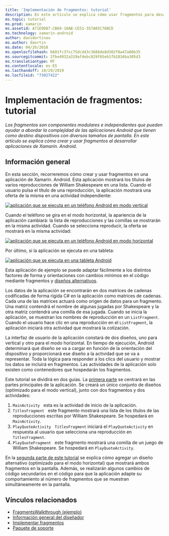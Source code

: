 ```yaml
---
title: 'Implementación de fragmentos: tutorial'
description: En este artículo se explica cómo usar fragmentos para desarrollar aplicaciones de Xamarin. Android.
ms.topic: tutorial
ms.prod: xamarin
ms.assetid: A71E9D87-CB69-10AB-CE51-357A05C76BCD
ms.technology: xamarin-android
author: davidortinau
ms.author: daortin
ms.date: 04/26/2018
ms.openlocfilehash: b601fc37cc75dcd43c3688de8d302f0a47a06b35
ms.sourcegitcommit: 2fbe4932a319af4ebc829f65eb1fb1816ba305d3
ms.translationtype: MT
ms.contentlocale: es-ES
ms.lasthandoff: 10/29/2019
ms.locfileid: "73027422"
---
```

# <a name="implementing-fragments---walkthrough"></a>Implementación de fragmentos: tutorial

_Los fragmentos son componentes modulares e independientes que pueden ayudar a abordar la complejidad de las aplicaciones Android que tienen como destino dispositivos con diversos tamaños de pantalla. En este artículo se explica cómo crear y usar fragmentos al desarrollar aplicaciones de Xamarin. Android._

## <a name="overview"></a>Información general

En esta sección, recorreremos cómo crear y usar fragmentos en una aplicación de Xamarin. Android. Esta aplicación mostrará los títulos de varios reproducciones de William Shakespeare en una lista. Cuando el usuario pulsa el título de una reproducción, la aplicación mostrará una oferta de la misma en una actividad independiente:

[![aplicación que se ejecuta en un teléfono Android en modo vertical](./images/intro-screenshot-phone-sml.png)](./images/intro-screenshot-phone.png#lightbox)

Cuando el teléfono se gira en el modo horizontal, la apariencia de la aplicación cambiará: la lista de reproducciones y las comillas se mostrarán en la misma actividad. Cuando se selecciona reproducir, la oferta se mostrará en la misma actividad:

[![aplicación que se ejecuta en un teléfono Android en modo horizontal](./images/intro-screenshot-phone-land-sml.png)](./images/intro-screenshot-phone-land.png#lightbox)

Por último, si la aplicación se ejecuta en una tableta:

[![aplicación que se ejecuta en una tableta Android](./images/intro-screenshot-tablet-sml.png)](./images/intro-screenshot-tablet.png#lightbox)

Esta aplicación de ejemplo se puede adaptar fácilmente a los distintos factores de forma y orientaciones con cambios mínimos en el código mediante fragmentos y [diseños alternativos](/xamarin/android/app-fundamentals/resources-in-android/alternate-resources).

Los datos de la aplicación se encontrarán en dos matrices de cadenas codificadas de forma rígida C# en la aplicación como matrices de cadenas. Cada una de las matrices actuará como origen de datos para un fragmento.  Una matriz contendrá el nombre de algunas jugadas por Shakespeare y la otra matriz contendrá una comilla de esa jugada. Cuando se inicia la aplicación, se muestran los nombres de reproducción en un `ListFragment`. Cuando el usuario hace clic en una reproducción en el `ListFragment`, la aplicación iniciará otra actividad que mostrará la cotización.

La interfaz de usuario de la aplicación constará de dos diseños, uno para vertical y otro para el modo horizontal. En tiempo de ejecución, Android determinará qué diseño se va a cargar en función de la orientación del dispositivo y proporcionará ese diseño a la actividad que se va a representar. Toda la lógica para responder a los clics del usuario y mostrar los datos se incluirá en fragmentos. Las actividades de la aplicación solo existen como contenedores que hospedarán los fragmentos.

Este tutorial se dividirá en dos guías. La [primera parte](./walkthrough.md) se centrará en las partes principales de la aplicación. Se creará un único conjunto de diseños (optimizado para el modo vertical), junto con dos fragmentos y dos actividades:

1. `MainActivity` &nbsp; esta es la actividad de inicio de la aplicación.
1. `TitlesFragment` &nbsp; este fragmento mostrará una lista de los títulos de las reproducciones escritas por William Shakespeare. Se hospedará en `MainActivity`.
1. `PlayQuoteActivity` &nbsp; `TitlesFragment` iniciará el `PlayQuoteActivity` en respuesta al usuario que selecciona una reproducción en `TitlesFragment`.
1. `PlayQuoteFragment` &nbsp; este fragmento mostrará una comilla de un juego de William Shakespeare. Se hospedará en `PlayQuoteActivity`.

En la [segunda parte de este tutorial](./walkthrough-landscape.md) se explica cómo agregar un diseño alternativo (optimizado para el modo horizontal) que mostrará ambos fragmentos en la pantalla. Además, se realizarán algunos cambios de código secundarios en el código para que la aplicación adapte su comportamiento al número de fragmentos que se muestran simultáneamente en la pantalla.

## <a name="related-links"></a>Vínculos relacionados

- [FragmentsWalkthrough (ejemplo)](https://docs.microsoft.com/samples/xamarin/monodroid-samples/fragmentswalkthrough)
- [Información general del diseñador](~/android/user-interface/android-designer/index.md)
- [Implementar fragmentos](https://developer.android.com/guide/topics/fundamentals/fragments.html)
- [Paquete de soporte](https://developer.android.com/sdk/compatibility-library.html)
